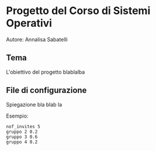 # Progetto del Corso di Sistemi Operativi

Autore: Annalisa Sabatelli

## Tema

L'obiettivo del progetto blablalba

## File di configurazione

Spiegazione bla blab la

Esempio:
```
nof_invites 5
gruppo 2 0.2
gruppo 3 0.6
gruppo 4 0.2
```

